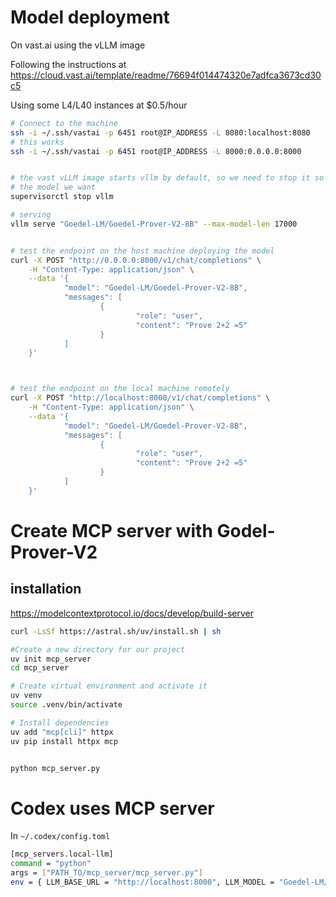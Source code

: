 # Model deployment

On vast.ai using the vLLM image

Following the instructions at
https://cloud.vast.ai/template/readme/76694f014474320e7adfca3673cd30c5


Using some L4/L40 instances at $0.5/hour

```bash
# Connect to the machine
ssh -i ~/.ssh/vastai -p 6451 root@IP_ADDRESS -L 8080:localhost:8080
# this works
ssh -i ~/.ssh/vastai -p 6451 root@IP_ADDRESS -L 8000:0.0.0.0:8000


# the vast vLLM image starts vllm by default, so we need to stop it so we can deploy
# the model we want
supervisorctl stop vllm

# serving
vllm serve "Goedel-LM/Goedel-Prover-V2-8B" --max-model-len 17000


# test the endpoint on the host machine deploying the model
curl -X POST "http://0.0.0.0:8000/v1/chat/completions" \
    -H "Content-Type: application/json" \
    --data '{
            "model": "Goedel-LM/Goedel-Prover-V2-8B",
            "messages": [
                    {
                            "role": "user",
                            "content": "Prove 2+2 =5"
                    }
            ]
    }'



# test the endpoint on the local machine remotely
curl -X POST "http://localhost:8000/v1/chat/completions" \
    -H "Content-Type: application/json" \
    --data '{
            "model": "Goedel-LM/Goedel-Prover-V2-8B",
            "messages": [
                    {
                            "role": "user",
                            "content": "Prove 2+2 =5"
                    }
            ]
    }'

```


# Create MCP server with Godel-Prover-V2


## installation
https://modelcontextprotocol.io/docs/develop/build-server

```bash
curl -LsSf https://astral.sh/uv/install.sh | sh

#Create a new directory for our project
uv init mcp_server
cd mcp_server

# Create virtual environment and activate it
uv venv
source .venv/bin/activate

# Install dependencies
uv add "mcp[cli]" httpx
uv pip install httpx mcp


python mcp_server.py
```

# Codex uses MCP server

In `~/.codex/config.toml`

```bash
[mcp_servers.local-llm]
command = "python"
args = ["PATH_TO/mcp_server/mcp_server.py"]
env = { LLM_BASE_URL = "http://localhost:8000", LLM_MODEL = "Goedel-LM/Goedel-Prover-V2-8B" }
```